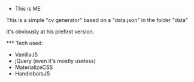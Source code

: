 * This is ME

This is a simple "cv generator" based on a "data.json" in the folder "data"

It's obviously at his prefirst version.


*** Tech used:
- VanillaJS
- jQuery (even it's mostly useless)
- MaterializeCSS
- HandlebarsJS